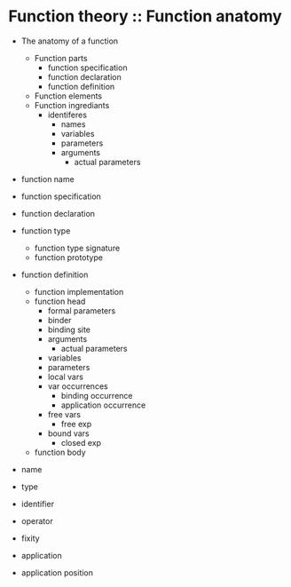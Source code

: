 # Function theory :: Function anatomy

- The anatomy of a function
  - Function parts
    - function specification
    - function declaration
    - function definition
  - Function elements
  - Function ingrediants
    - identiferes
      - names
      - variables
      - parameters
      - arguments
        - actual parameters



- function name
- function specification
- function declaration
- function type
  - function type signature
  - function prototype
- function definition
  - function implementation
  - function head
    - formal parameters
    - binder
    - binding site
    - arguments
      - actual parameters
    - variables
    - parameters
    - local vars
    - var occurrences
      - binding occurrence
      - application occurrence
    - free vars
      - free exp
    - bound vars
      - closed exp
  - function body
- name
- type
- identifier
- operator
- fixity
- application
- application position
